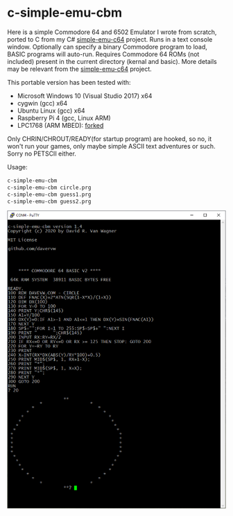 # c-simple-emu-cbm #

Here is a simple Commodore 64 and 6502 Emulator I wrote from scratch, ported to C from my C# [simple-emu-c64](https://github.com/davervw/simple-emu-c64) project.  Runs in a text console window.  Optionally can specify a binary Commodore program to load, BASIC programs will auto-run.   Requires Commodore 64 ROMs (not included) present in the current directory (kernal and basic).   More details may be relevant from the [simple-emu-c64](https://github.com/davervw/simple-emu-c64) project.

This portable version has been tested with:

* Microsoft Windows 10 (Visual Studio 2017) x64
* cygwin (gcc) x64
* Ubuntu Linux (gcc) x64
* Raspberry Pi 4 (gcc, Linux ARM)
* LPC1768 (ARM MBED): [forked](https://os.mbed.com/users/davervw/code/c-simple-emu6502-cbm/)

Only CHRIN/CHROUT/READY(for startup program) are hooked, so no, it won't run your games, only maybe simple ASCII text adventures or such.  Sorry no PETSCII either.

Usage:

    c-simple-emu-cbm
    c-simple-emu-cbm circle.prg
    c-simple-emu-cbm guess1.prg
    c-simple-emu-cbm guess2.prg

![circle.bas](https://github.com/davervw/c-simple-emu6502-cbm/raw/master/circle.png)
